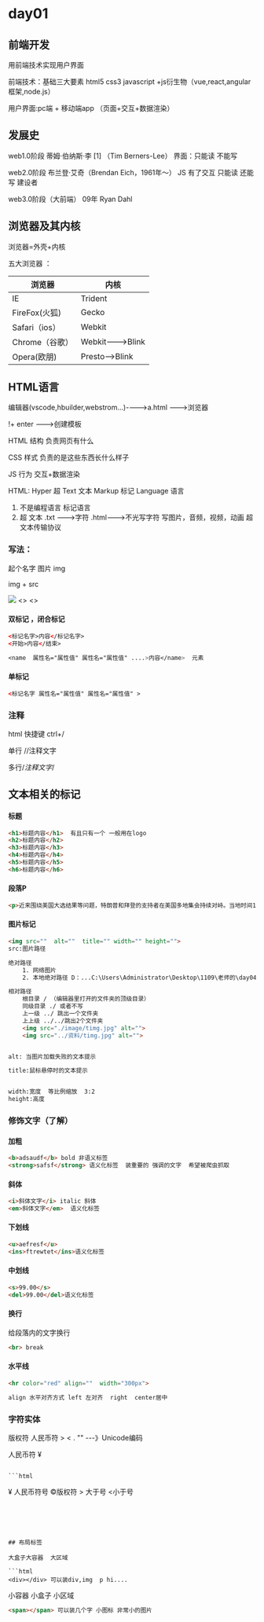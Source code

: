 # day01

## 前端开发

用前端技术实现用户界面

前端技术：基础三大要素  html5   css3   javascript +js衍生物（vue,react,angular框架,node.js）

用户界面:pc端 + 移动端app （页面+交互+数据渲染）



## 发展史

web1.0阶段   蒂姆·伯纳斯·李 [1]  （Tim Berners-Lee）   界面：只能读 不能写

web2.0阶段  布兰登·艾奇（Brendan Eich，1961年～） JS  有了交互  只能读 还能写 建设者

web3.0阶段（大前端） 09年  Ryan Dahl



## 浏览器及其内核

浏览器=外壳+内核

五大浏览器 ：

| 浏览器         | 内核             |
| -------------- | --------------- |
| IE             | Trident         |
| FireFox(火狐)  | Gecko           |
| Safari（ios）  | Webkit          |
| Chrome（谷歌） | Webkit--->Blink |
| Opera(欧朋)    | Presto-->Blink  |



## HTML语言

编辑器(vscode,hbuilder,webstrom...)---->a.html --->浏览器 



!+ enter --->创建模板



HTML  结构   负责网页有什么 

CSS     样式    负责的是这些东西长什么样子

JS        行为    交互+数据渲染



HTML:  Hyper 超 Text 文本  Markup 标记 Language  语言

1. 不是编程语言 标记语言  
2. 超  文本   .txt  --->字符    .html--->不光写字符  写图片，音频，视频，动画       超文本传输协议





### 写法：

起个名字   图片 img 

img  + src  

<img   src="./image/a.png"> <> <>

#### 双标记 ，闭合标记

```html
<标记名字>内容</标记名字>
<开始>内容</结束>
```

```css
<name  属性名="属性值" 属性名="属性值" ....>内容</name>  元素 
```

#### 单标记

```html
<标记名字 属性名="属性值" 属性名="属性值" >
```



### 注释

html   <!--注释文字-->  快捷键  ctrl+/ 

单行   //注释文字

多行/*注释文字*/



## 文本相关的标记

#### 标题

```html
<h1>标题内容</h1>  有且只有一个 一般用在logo
<h2>标题内容</h2>
<h3>标题内容</h3>
<h4>标题内容</h4>
<h5>标题内容</h5>
<h6>标题内容</h6>
```

#### 段落P

```html
<p>近来围绕美国大选结果等问题，特朗普和拜登的支持者在美国多地集会持续对峙。当地时间13日，双方支持者再次来到华盛顿白宫外抗议示威，并发生激烈的言语冲突。</p>
```

#### 图片标记

```html
<img src=""  alt=""  title="" width="" height="">
src:图片路径

绝对路径
    1. 网络图片
    2. 本地绝对路径 D：...C:\Users\Administrator\Desktop\1109\老师的\day04\images

相对路径
    根目录 / （编辑器里打开的文件夹的顶级目录）
    同级目录 ./ 或者不写
    上一级 ../ 跳出一个文件夹
    上上级 ../../跳出2个文件夹
    <img src="./image/timg.jpg" alt="">
    <img src="../资料/timg.jpg" alt="">


alt: 当图片加载失败的文本提示

title:鼠标悬停时的文本提示


width:宽度  等比例缩放  3:2  
height:高度
```



### 修饰文字（了解）



#### 加粗

```html
<b>adsaudf</b> bold 非语义标签
<strong>safsf</strong> 语义化标签  装重要的 强调的文字  希望被爬虫抓取
```



#### 斜体

```html
<i>斜体文字</i> italic 斜体
<em>斜体文字</em>  语义化标签
```



#### 下划线

```html
<u>aefresf</u>
<ins>ftrewtet</ins>语义化标签
```



#### 中划线

```html
<s>99.00</s>
<del>99.00</del>语义化标签
```



#### 换行

给段落内的文字换行

```html
<br> break
```



#### 水平线

```html
<hr color="red" align=""  width="300px">

align 水平对齐方式 left 左对齐  right  center居中
```





### 字符实体

版权符  人民币符  >  <  .  ""    ---》Unicode编码

 人民币符 &yen;

                                                                                                ```html
&yen;  人民币符号
&copy;版权符 
&gt; 大于号
&lt;小于号
```





## 布局标签

大盒子大容器  大区域

```html
<div></div> 可以装div,img  p hi....
```

小容器 小盒子 小区域

```html
<span></span> 可以装几个字 小图标 非常小的图片
```



